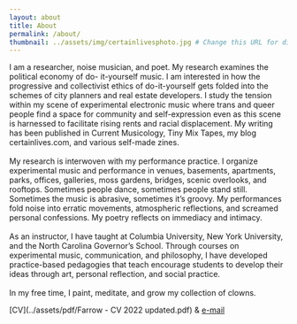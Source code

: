 ```yaml
---
layout: about
title: About
permalink: /about/
thumbnail: ../assets/img/certainlivesphoto.jpg # Change this URL for diff profile picture
---
```


I am a researcher, noise musician, and poet. My research examines the political economy of do-
it-yourself music. I am interested in how the progressive and collectivist ethics of do-it-yourself gets folded into the schemes of city planners and real estate developers. I study the tension within my scene of experimental electronic music where trans and queer people find a space for community and self-expression even as this scene is harnessed to facilitate rising rents and racial displacement. My writing has been published in Current Musicology, Tiny Mix Tapes, my blog certainlives.com, and various self-made zines. <br>
<br>
My research is interwoven with my performance practice. I organize experimental music and performance in venues, basements, apartments, parks, offices, galleries, moss gardens, bridges, scenic overlooks, and rooftops. Sometimes people dance, sometimes people stand still. Sometimes the music is abrasive, sometimes it’s groovy. My performances fold noise into erratic movements, atmospheric reflections, and screamed personal confessions. My poetry reflects on immediacy and intimacy. <br>
<br>
As an instructor, I have taught at Columbia University, New York University, and the North Carolina Governor’s School. Through courses on experimental music, communication, and philosophy, I have developed practice-based pedagogies that teach encourage students to develop their ideas through art, personal reflection, and social practice. <br>
<br>
In my free time, I paint, meditate, and grow my collection of clowns.


[CV](../assets/pdf/Farrow - CV 2022 updated.pdf) & [e-mail](mailto:certainlives@gmail.com?subject=hey)
